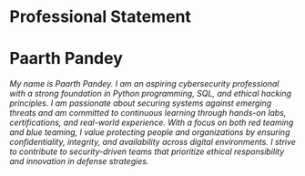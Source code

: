 # Professional Statement

# Paarth Pandey

*My name is Paarth Pandey. I am an aspiring cybersecurity professional with a strong foundation in Python programming, SQL, and ethical hacking principles. I am passionate about securing systems against emerging threats and am committed to continuous learning through hands-on labs, certifications, and real-world experience. With a focus on both red teaming and blue teaming, I value protecting people and organizations by ensuring confidentiality, integrity, and availability across digital environments. I strive to contribute to security-driven teams that prioritize ethical responsibility and innovation in defense strategies.*